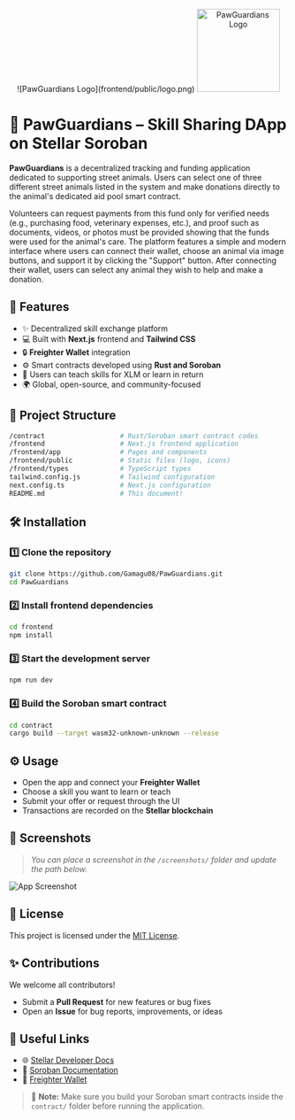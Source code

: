 <p align="center">
![PawGuardians Logo](frontend/public/logo.png)

  <img src="./frontend/public/logo.png" alt="PawGuardians Logo" width="150" />
</p>


# 🐾 PawGuardians – Skill Sharing DApp on Stellar Soroban

**PawGuardians** is a decentralized tracking and funding application dedicated to supporting street animals. Users can select one of three different street animals listed in the system and make donations directly to the animal's dedicated aid pool smart contract.

Volunteers can request payments from this fund only for verified needs (e.g., purchasing food, veterinary expenses, etc.), and proof such as documents, videos, or photos must be provided showing that the funds were used for the animal's care. The platform features a simple and modern interface where users can connect their wallet, choose an animal via image buttons, and support it by clicking the "Support" button. After connecting their wallet, users can select any animal they wish to help and make a donation.
## 🚀 Features

- ✨ Decentralized skill exchange platform  
- 💻 Built with **Next.js** frontend and **Tailwind CSS**  
- 🔒 **Freighter Wallet** integration  
- ⚙️ Smart contracts developed using **Rust and Soroban**  
- 🔁 Users can teach skills for XLM or learn in return  
- 🌍 Global, open-source, and community-focused  

## 📂 Project Structure

```bash
/contract                   # Rust/Soroban smart contract codes
/frontend                   # Next.js frontend application
/frontend/app               # Pages and components
/frontend/public            # Static files (logo, icons)
/frontend/types             # TypeScript types
tailwind.config.js          # Tailwind configuration
next.config.ts              # Next.js configuration
README.md                   # This document!
```

## 🛠️ Installation

### 1️⃣ Clone the repository

```bash
git clone https://github.com/Gamagu08/PawGuardians.git
cd PawGuardians
```

### 2️⃣ Install frontend dependencies

```bash
cd frontend
npm install
```

### 3️⃣ Start the development server

```bash
npm run dev
```

### 4️⃣ Build the Soroban smart contract

```bash
cd contract
cargo build --target wasm32-unknown-unknown --release
```

## ⚙️ Usage

- Open the app and connect your **Freighter Wallet**  
- Choose a skill you want to learn or teach  
- Submit your offer or request through the UI  
- Transactions are recorded on the **Stellar blockchain**  

## 📸 Screenshots

> _You can place a screenshot in the `/screenshots/` folder and update the path below._

![App Screenshot](./screenshots/pawguardians-preview.png)

## 📄 License

This project is licensed under the [MIT License](LICENSE).

## ✨ Contributions

We welcome all contributors!

- Submit a **Pull Request** for new features or bug fixes  
- Open an **Issue** for bug reports, improvements, or ideas  

## 🔗 Useful Links

- 🌐 [Stellar Developer Docs](https://developers.stellar.org/docs/)
- 🔧 [Soroban Documentation](https://soroban.stellar.org/docs)
- 💼 [Freighter Wallet](https://freighter.app/)

> 📌 **Note:** Make sure you build your Soroban smart contracts inside the `contract/` folder before running the application.
